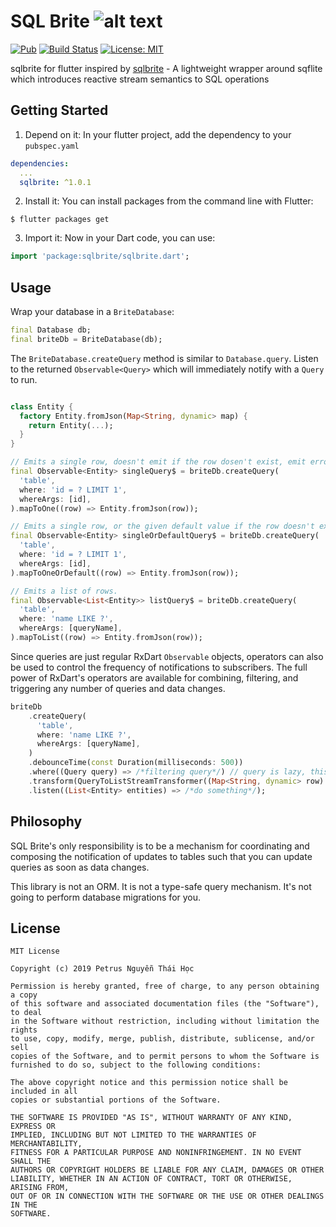 SQL Brite ![alt text](https://avatars3.githubusercontent.com/u/6407041?s=32&v=4)
=========

[![Pub](https://img.shields.io/pub/vpre/sqlbrite.svg)](https://pub.dartlang.org/packages/sqlbrite)
[![Build Status](https://travis-ci.org/hoc081098/sqlbrite.svg?branch=master)](https://travis-ci.org/hoc081098/sqlbrite)
[![License: MIT](https://img.shields.io/badge/License-MIT-yellow.svg)](https://opensource.org/licenses/MIT)


sqlbrite for flutter inspired by [sqlbrite](https://github.com/square/sqlbrite) - A lightweight wrapper around sqflite which introduces reactive stream semantics to SQL operations

Getting Started
-----

1. Depend on it: In your flutter project, add the dependency to your `pubspec.yaml`

```yaml
dependencies:
  ...
  sqlbrite: ^1.0.1
```

2.  Install it: You can install packages from the command line with Flutter:

```
$ flutter packages get
```

3. Import it: Now in your Dart code, you can use:

```dart
import 'package:sqlbrite/sqlbrite.dart';
```

Usage
-----

Wrap your database in a `BriteDatabase`:

```dart
final Database db;
final briteDb = BriteDatabase(db);
```

The `BriteDatabase.createQuery` method is similar to `Database.query`. Listen to the returned
`Observable<Query>` which will immediately notify with a `Query` to run.

```dart

class Entity {
  factory Entity.fromJson(Map<String, dynamic> map) {
    return Entity(...);
  }
}

// Emits a single row, doesn't emit if the row dosen't exist, emit error if more than 1 row in result set
final Observable<Entity> singleQuery$ = briteDb.createQuery(
  'table',
  where: 'id = ? LIMIT 1',
  whereArgs: [id],
).mapToOne((row) => Entity.fromJson(row));

// Emits a single row, or the given default value if the row doesn't exist, or emit error if more than 1 row in result set
final Observable<Entity> singleOrDefaultQuery$ = briteDb.createQuery(
  'table',
  where: 'id = ? LIMIT 1',
  whereArgs: [id],
).mapToOneOrDefault((row) => Entity.fromJson(row));

// Emits a list of rows.
final Observable<List<Entity>> listQuery$ = briteDb.createQuery(
  'table',
  where: 'name LIKE ?',
  whereArgs: [queryName],
).mapToList((row) => Entity.fromJson(row));
```

Since queries are just regular RxDart `Observable` objects, operators can also be used to
control the frequency of notifications to subscribers. The full power of RxDart's operators are available for combining, filtering, and triggering any number of queries and data changes.

```dart
briteDb
    .createQuery(
      'table',
      where: 'name LIKE ?',
      whereArgs: [queryName],
    )
    .debounceTime(const Duration(milliseconds: 500))
    .where((Query query) => /*filtering query*/) // query is lazy, this lets you not even execute it if you don't need to
    .transform(QueryToListStreamTransformer((Map<String, dynamic> row) => Entity.fromJson(row)))
    .listen((List<Entity> entities) => /*do something*/);
```


Philosophy
----------

SQL Brite's only responsibility is to be a mechanism for coordinating and composing the notification
of updates to tables such that you can update queries as soon as data changes.

This library is not an ORM. It is not a type-safe query mechanism. It's not going to perform database migrations for you.



License
-------

    MIT License

    Copyright (c) 2019 Petrus Nguyễn Thái Học

    Permission is hereby granted, free of charge, to any person obtaining a copy
    of this software and associated documentation files (the "Software"), to deal
    in the Software without restriction, including without limitation the rights
    to use, copy, modify, merge, publish, distribute, sublicense, and/or sell
    copies of the Software, and to permit persons to whom the Software is
    furnished to do so, subject to the following conditions:

    The above copyright notice and this permission notice shall be included in all
    copies or substantial portions of the Software.

    THE SOFTWARE IS PROVIDED "AS IS", WITHOUT WARRANTY OF ANY KIND, EXPRESS OR
    IMPLIED, INCLUDING BUT NOT LIMITED TO THE WARRANTIES OF MERCHANTABILITY,
    FITNESS FOR A PARTICULAR PURPOSE AND NONINFRINGEMENT. IN NO EVENT SHALL THE
    AUTHORS OR COPYRIGHT HOLDERS BE LIABLE FOR ANY CLAIM, DAMAGES OR OTHER
    LIABILITY, WHETHER IN AN ACTION OF CONTRACT, TORT OR OTHERWISE, ARISING FROM,
    OUT OF OR IN CONNECTION WITH THE SOFTWARE OR THE USE OR OTHER DEALINGS IN THE
    SOFTWARE.
